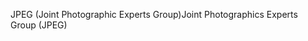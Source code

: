 <span data-ttu-id="d26a8-101">JPEG (Joint Photographic Experts Group)</span><span class="sxs-lookup"><span data-stu-id="d26a8-101">Joint Photographics Experts Group (JPEG)</span></span>